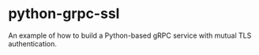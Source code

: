 # python-grpc-ssl

An example of how to build a Python-based gRPC service with mutual TLS authentication.
